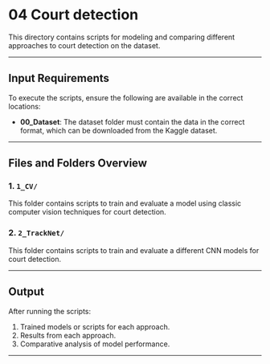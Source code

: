 # 04 Court detection

This directory contains scripts for modeling and comparing different approaches to court detection on the dataset.

---

## **Input Requirements**
To execute the scripts, ensure the following are available in the correct locations:
- **00_Dataset**: The dataset folder must contain the data in the correct format, which can be downloaded from the Kaggle dataset.

---

## **Files and Folders Overview**

### **1. `1_CV/`**
This folder contains scripts to train and evaluate a model using classic computer vision techniques for court detection.

### **2. `2_TrackNet/`**
This folder contains scripts to train and evaluate a different CNN models for court detection.


---

## **Output**
After running the scripts:
1. Trained models or scripts for each approach.
2. Results from each approach.
3. Comparative analysis of model performance.

---
